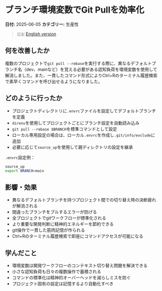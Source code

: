 # ブランチ環境変数でGit Pullを効率化

**日付:** 2025-06-05
**カテゴリー:** 生産性

> 🇨🇦 [English version](./2025-06-05-git-pull-branch-env-optimization.md)

## 何を改善したか
複数のプロジェクトで`git pull --rebase`を実行する際に、異なるデフォルトブランチ名（dev、mainなど）を覚える必要がある認知負荷を環境変数を使用して解消しました。また、一貫したコマンド形式によりCtrl+Rのターミナル履歴検索で素早くコマンドを呼び出せるようになりました。

## どのように行ったか
- プロジェクトディレクトリに`.envrc`ファイルを設定してデフォルトブランチを定義
- `direnv`を使用してプロジェクトごとにブランチ設定を自動読み込み
- `git pull --rebase $BRANCH`を標準コマンドとして設定
- ローカル専用設定の場合は、ローカル`.envrc`を作成し`.git/info/exclude`に追加
- 必要に応じて`source_up`を使用して親ディレクトリの設定を継承

`.envrc`設定例：
```sh
source_up
export BRANCH=main
```

## 影響・効果
- 異なるデフォルトブランチを持つプロジェクト間での切り替え時の決断疲れが解消される
- 間違ったブランチをプルするエラーが防げる
- 全プロジェクトでgitワークフローが標準化される
- より重要な開発判断に精神的エネルギーを節約できる
- git操作で一貫した筋肉記憶が作られる
- Ctrl+Rのターミナル履歴検索で即座にコマンドアクセスが可能になる

## 学んだこと
- 環境変数は開発ワークフローのコンテキスト切り替え問題を解決できる
- 小さな認知負荷も日々の複数操作で蓄積される
- コマンドの標準化は精神的オーバーヘッドを減らしミスを防ぐ
- プロジェクト固有の設定は記憶するより自動化すべき
